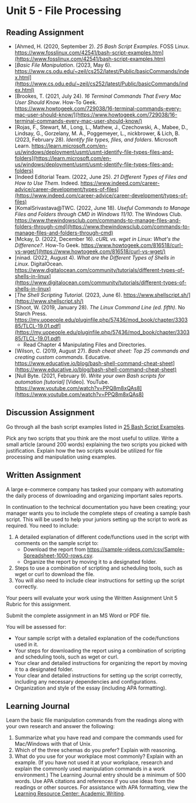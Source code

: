 # Unit 5 - File Processing

## Reading Assignment

- [Ahmed, H. (2020, September 2). *25 Bash Script Examples*. FOSS Linux. https://www.fosslinux.com/42541/bash-script-examples.htm](https://www.fosslinux.com/42541/bash-script-examples.htm)
- [*Basic File Manipulation*. (2023, May 6). https://www.cs.odu.edu/~zeil/cs252/latest/Public/basicCommands/index.html](https://www.cs.odu.edu/~zeil/cs252/latest/Public/basicCommands/index.html)
- [Brookes, T. (2021, July 24). *16 Terminal Commands That Every Mac User Should Know*. How-To Geek. https://www.howtogeek.com/729038/16-terminal-commands-every-mac-user-should-know/](https://www.howtogeek.com/729038/16-terminal-commands-every-mac-user-should-know/)
- [Rojas, F., Stewart, M., Long, L., Mathew, J., Czechowski, A., Mabee, D., Lindsay, G., Gorzelany, M. A., Poggemeyer, L., nickbrower, & Lich, B. (2023, February 28). *Identify file types, files, and folders*. Microsoft Learn. https://learn.microsoft.com/en-us/windows/deployment/usmt/usmt-identify-file-types-files-and-folders](https://learn.microsoft.com/en-us/windows/deployment/usmt/usmt-identify-file-types-files-and-folders)
- [Indeed Editorial Team. (2022, June 25). *21 Different Types of Files and How to Use Them*. Indeed. https://www.indeed.com/career-advice/career-development/types-of-files](https://www.indeed.com/career-advice/career-development/types-of-files)
- [KomalSrivastava@TWC. (2022, June 18). *Useful Commands to Manage Files and Folders through CMD in Windows 11/10*. The Windows Club. https://www.thewindowsclub.com/commands-to-manage-files-and-folders-through-cmd](https://www.thewindowsclub.com/commands-to-manage-files-and-folders-through-cmd)
- [Mckay, D. (2022, December 16). *cURL vs. wget in Linux: What's the Difference?*. How-To Geek. https://www.howtogeek.com/816518/curl-vs-wget/](https://www.howtogeek.com/816518/curl-vs-wget/)
- [ninad. (2022, August 4). *What are the Different Types of Shells in Linux*. DigitalOcean. https://www.digitalocean.com/community/tutorials/different-types-of-shells-in-linux](https://www.digitalocean.com/community/tutorials/different-types-of-shells-in-linux)
- [*The Shell Scripting Tutorial*. (2023, June 6). https://www.shellscript.sh/](https://www.shellscript.sh/)
- [Shoot, W. (2019, January 28). *The Linux Command Line (ed. fifth)*. No Starch Press. https://my.uopeople.edu/pluginfile.php/57436/mod_book/chapter/330385/TLCL-19.01.pdf](https://my.uopeople.edu/pluginfile.php/57436/mod_book/chapter/330385/TLCL-19.01.pdf)
  - Read Chapter 4 Manipulating Files and Directories.
- [Wilson, C. (2019, August 27). *Bash cheat sheet: Top 25 commands and creating custom commands*. Educative. https://www.educative.io/blog/bash-shell-command-cheat-sheet](https://www.educative.io/blog/bash-shell-command-cheat-sheet)
- [Null Byte. (2021, February 9). *Write your own Bash scripts for automation [tutorial]* [Video]. YouTube. https://www.youtube.com/watch?v=PPQ8m8xQAs8](https://www.youtube.com/watch?v=PPQ8m8xQAs8)

## Discussion Assignment

Go through all the bash script examples listed in [25 Bash Script Examples](https://www.fosslinux.com/42541/bash-script-examples.htm).

Pick any two scripts that you think are the most useful to utilize. Write a small article (around 200 words) explaining the two scripts you picked with justification. Explain how the two scripts would be utilized for file processing and manipulation using examples.

## Written Assignment

A large e-commerce company has tasked your company with automating the daily process of downloading and organizing important sales reports.

In continuation to the technical documentation you have been creating; your manager wants you to include the complete steps of creating a sample bash script. This will be used to help your juniors setting up the script to work as required. You need to include:
1. A detailed explanation of different code/functions used in the script with comments on the sample script to:
   - Download the report from https://sample-videos.com/csv/Sample-Spreadsheet-1000-rows.csv.
   - Organize the report by moving it to a designated folder.
1. Steps to use a combination of scripting and scheduling tools, such as wget or curl to download the file.
1. You will also need to include clear instructions for setting up the script correctly.

Your peers will evaluate your work using the Written Assignment Unit 5 Rubric for this assignment. 

Submit the complete assignment in an MS Word or PDF file.

You will be assessed for:
- Your sample script with a detailed explanation of the code/functions used in it.
- Your steps for downloading the report using a combination of scripting and scheduling tools, such as wget or curl.
- Your clear and detailed instructions for organizing the report by moving it to a designated folder.
- Your clear and detailed instructions for setting up the script correctly, including any necessary dependencies and configurations.
- Organization and style of the essay (including APA formatting).

## Learning Journal

Learn the basic file manipulation commands from the readings along with your own research and answer the following:
1. Summarize what you have read and compare the commands used for Mac/Windows with that of Unix. 
1. Which of the three schemas do you prefer? Explain with reasoning.
1. What do you use for your workplace most commonly? Explain with an example. (If you have not used it at your workplace, research and explain the commonly used manipulation commands in a work environment.)
The Learning Journal entry should be a minimum of 500 words. Use APA citations and references if you use ideas from the readings or other sources. For assistance with APA formatting, view the [Learning Resource Center: Academic Writing](https://my.uopeople.edu/mod/book/view.php?id=223403).